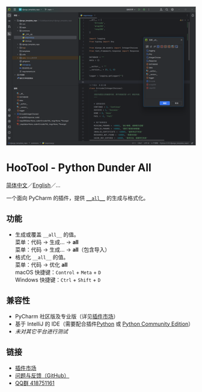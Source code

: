 [![示意图](./images/diagram.png)](https://plugins.jetbrains.com/plugin/24821-hootool--python-dunder-all/)

# HooTool - Python Dunder All

[简体中文](./README.md)／[English](./README_EN.md)／...

一个面向 PyCharm 的插件，提供 [`__all__`](https://docs.python.org/zh-cn/3/tutorial/modules.html#importing-from-a-package)
的生成与格式化。

## 功能

- 生成或覆盖 `__all__` 的值。  
  菜单：代码 → 生成... → __all__  
  菜单：代码 → 生成... → __all__（包含导入）
- 格式化 `__all__` 的值。  
  菜单：代码 → 优化 __all__  
  macOS 快捷键：`Control` + `Meta` + `D`  
  Windows 快捷键：`Ctrl` + `Shift` + `D`

## 兼容性

- PyCharm
  社区版及专业版（详见[插件市场](https://plugins.jetbrains.com/plugin/24821-hootool--python-dunder-all/versions/)）
- 基于 IntelliJ 的 IDE（需要配合插件[Python](https://plugins.jetbrains.com/plugin/631-python)
  或 [Python Community Edition](https://plugins.jetbrains.com/plugin/7322-python-community-edition)）
- _未对其它平台进行测试_

## 链接

- [插件市场](https://plugins.jetbrains.com/plugin/24821-hootool--python-dunder-all/)
- [问题与反馈（GitHub）](https://github.com/aixcyi/intellij-dunder-all/issues)
- [QQ群 418751161](https://qm.qq.com/q/ou4RdUFMTm)
